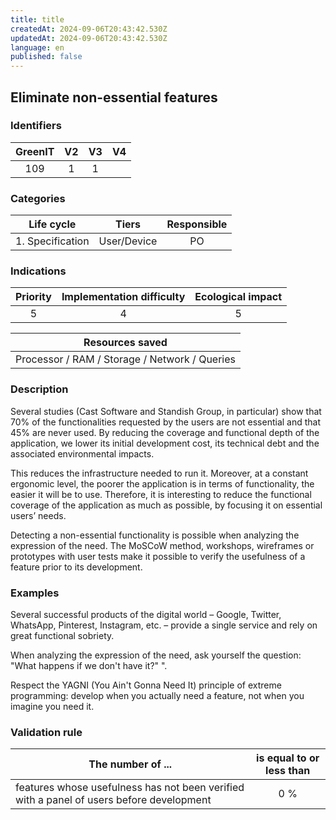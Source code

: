 ```yaml
---
title: title
createdAt: 2024-09-06T20:43:42.530Z
updatedAt: 2024-09-06T20:43:42.530Z
language: en
published: false
---
```


## Eliminate non-essential features

### Identifiers

| GreenIT |  V2  |  V3  |  V4  |
|:-------:|:----:|:----:|:----:|
|   109   | 1  | 1  |      |

### Categories

|    Life cycle    |    Tiers    | Responsible |
|:----------------:|:-----------:|:-----------:|
| 1. Specification | User/Device |     PO      |

### Indications

| Priority | Implementation difficulty | Ecological impact |
|:--------:|:-------------------------:|:-----------------:|
|    5     |             4             |         5         |

|                Resources saved                 |
|:----------------------------------------------:|
| Processor / RAM / Storage / Network / Queries  |

### Description

Several studies (Cast Software and Standish Group, in particular) show that 70% of the functionalities requested by 
the users are not essential and that 45% are never used. By reducing the coverage and functional depth of the 
application, we lower its initial development cost, its technical debt and the associated environmental impacts.

This reduces the infrastructure needed to run it. Moreover, at a constant ergonomic level, the poorer the application is in terms of functionality, the easier it will be to use. Therefore, it is interesting to reduce the functional coverage of the application as much as possible, by focusing it on essential users’ needs.

Detecting a non-essential functionality is possible when analyzing the expression of the need. The MoSCoW method, workshops,
wireframes or prototypes with user tests make it possible to verify the usefulness of a feature prior to its development.

### Examples

Several successful products of the digital world – Google, Twitter, WhatsApp, Pinterest, Instagram, etc. – provide a 
single service and rely on great functional sobriety.

When analyzing the expression of the need, ask yourself the question: "What happens if we don't have it?" ".

Respect the YAGNI (You Ain't Gonna Need It) principle of extreme programming: develop when you actually need a feature,
not when you imagine you need it.


### Validation rule


| The number of ...                                                                            | is equal to or less than |  
|----------------------------------------------------------------------------------------------|:--------------------:|
| features whose usefulness has not been verified with a panel of users before development     |         0 %          |
